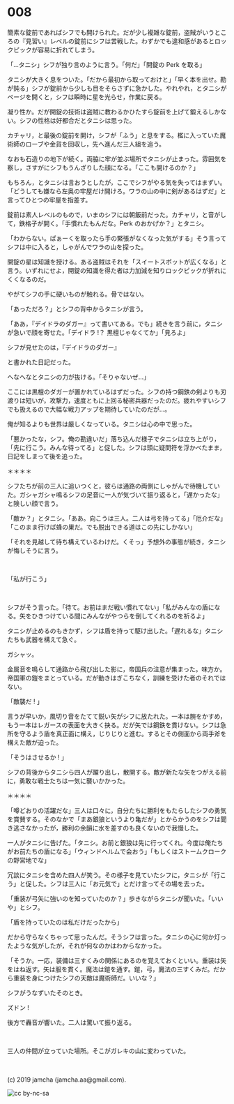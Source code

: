 

# 008

簡素な錠前であればシフでも開けられた。だが少し複雑な錠前，盗賊がいうところの『見習い』レベルの錠前にシフは苦戦した。わずかでも違和感があるとロックピックが容易に折れてしまう。

「…タニシ」シフが独り言のように言う。「何だ」「開錠の Perk を取る」

タニシが大きく息をついた。「だから最初から取っておけと」「早く本を出せ。勘が鈍る」シフが錠前から少しも目をそらさずに急かした。やれやれ，とタニシがページを開くと，シフは瞬時に星を光らせ，作業に戻る。

凝り性か。だが開錠の技術は盗賊に教わるかひたすら錠前を上げて鍛えるしかない。シフの性格は好都合だとタニシは思った。

カチャリ，と最後の錠前を開け，シフが「ふう」と息をする。檻に入っていた魔術師のローブや金貨を回収し，先へ進んだ三人組を追う。

なおも石造りの地下が続く。両脇に牢が並ぶ場所でタニシが止まった。雰囲気を察し，さすがにシフもうんざりした顔になる。「ここも開けるのか？」

もちろん，とタニシは言おうとしたが，ここでシフがやる気を失ってはまずい。「どうしても嫌なら左奥の牢屋だけ開けろ。ワラの山の中に剣があるはずだ」と言ってひとつの牢屋を指差す。

錠前は素人レベルのもので，いまのシフには朝飯前だった。カチャリ，と音がして，鉄格子が開く。「手慣れたもんだな。Perk のおかげか？」とタニシ。

「わからない。ぱぁーくを取ったら手の緊張がなくなった気がする」そう言ってシフは中に入ると，しゃがんでワラの山を探った。

開錠の星は知識を授ける。ある盗賊はそれを「スイートスポットが広くなる」と言う。いずれにせよ，開錠の知識を得た者は力加減を知りロックピックが折れにくくなるのだ。

やがてシフの手に硬いものが触れる。骨ではない。

「あっただろ？」とシフの背中からタニシが言う。

「ああ，『デイドラのダガー』って書いてある。でも」続きを言う前に，タニシが急いで顔を寄せた。「デイドラ !？ 黒檀じゃなくてか」「見ろよ」

シフが見せたのは，『デイドラのダガー』

と書かれた日記だった。

へなへなとタニシの力が抜ける。「そりゃないぜ…」

ここには黒檀のダガーが置かれているはずだった。シフの持つ鋼鉄の剣よりも刃渡りは短いが，攻撃力，速度ともに上回る秘密兵器だったのだ。疲れやすいシフでも扱えるので大幅な戦力アップを期待していたのだが…。

俺が知るよりも世界は厳しくなっている。タニシは心の中で思った。

「悪かったな，シフ。俺の勘違いだ」落ち込んだ様子でタニシは立ち上がり，「先に行こう。みんな待ってる」と促した。シフは頭に疑問符を浮かべたまま，日記をしまって後を追った。

＊＊＊＊

シフたちが前の三人に追いつくと，彼らは通路の両側にしゃがんで待機していた。ガシャガシャ鳴るシフの足音に一人が気づいて振り返ると，「遅かったな」と険しい顔で言う。

「敵か？」とタニシ。「ああ。向こうは三人。二人は弓を持ってる」「厄介だな」「このまま行けば蜂の巣だ。でも脱出できる道はこの先にしかない」

「それを見越して待ち構えているわけだ。くそっ」予想外の事態が続き，タニシが悔しそうに言う。

<br>

「私が行こう」

<br>

シフがそう言った。「待て。お前はまだ戦い慣れてない」「私がみんなの盾になる。矢をひきつけている間にみんながやつらを倒してくれるのを祈るよ」

タニシが止めるのもきかず，シフは盾を持って駆け出した。「遅れるな」タニシたちも武器を構えて急ぐ。

ガシャッ。

金属音を鳴らして通路から飛び出した影に，帝国兵の注意が集まった。味方か。帝国軍の鎧をまとっている。だが動きはぎこちなく，訓練を受けた者のそれではない。

「敵襲だ ! 」

言うが早いか，風切り音をたてて鋭い矢がシフに放たれた。一本は腕をかすめ，もう一本はレガースの表面を大きく抉る。だが矢では鋼鉄を貫けない。シフは急所を守るよう盾を真正面に構え，じりじりと進む。するとその側面から両手斧を構えた敵が迫った。

「そうはさせるか ! 」

シフの背後からタニシら四人が躍り出し，散開する。敵が新たな矢をつがえる前に，勇敢な戦士たちは一気に襲いかかった。

＊＊＊＊

「噂どおりの活躍だな」三人は口々に，自分たちに勝利をもたらしたシフの勇気を賞賛する。そのなかで「まあ銀狼というより亀だが」とからかうのをシフは聞き逃さなかったが，勝利の余韻に水を差すのも良くないので我慢した。

一人がタニシに告げた。「タニシ。お前と銀狼は先に行ってくれ。今度は俺たちがお前たちの盾になる」「ウィンドヘルムで会おう」「もしくはストームクロークの野営地でな」

冗談にタニシを含めた四人が笑う。その様子を見ていたシフに，タニシが「行こう」と促した。シフは三人に「お元気で」とだけ言ってその場を去った。

「重装が弓矢に強いのを知っていたのか？」歩きながらタニシが聞いた。「いいや」とシフ。

「盾を持っていたのは私だけだったから」

だから守らなくちゃって思ったんだ。そうシフは言った。タニシの心に何か灯ったような気がしたが，それが何なのかはわからなかった。

「そうか。一応，装備は三すくみの関係にあるのを覚えておくといい。重装は矢をはね返す。矢は服を貫く。魔法は鎧を通す。鎧，弓，魔法の三すくみだ。だから重装を身につけたシフの天敵は魔術師だ。いいな？」

シフがうなずいたそのとき。

ズドン !

後方で轟音が響いた。二人は驚いて振り返る。

<br>

三人の仲間が立っていた場所。そこがガレキの山に変わっていた。

<br>
<br>
(c) 2019 jamcha (jamcha.aa@gmail.com).

![cc by-nc-sa](https://i.creativecommons.org/l/by-nc-sa/4.0/88x31.png)

